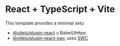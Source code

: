 # React + TypeScript + Vite
This template provides a minimal setu
- [@vitejs/plugin-react](htps://github.com/vitejs/vite-plugin-rect/blob/main/packages/plugin-react/README.md) u Babel](https:
- [@vitejs/plugin-react-swc](https://github.com/vitejs/vite-plugin-react-swc) uses [SWC](https://swc.rs/)

